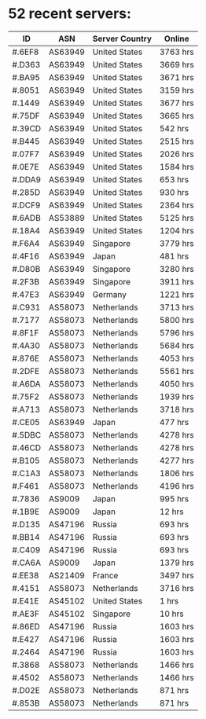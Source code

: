 # 52 recent servers:

| ID | ASN | Server Country | Online |
| ------ | ------ | ------ | ------ |
| #.6EF8 | AS63949 | United States | 3763 hrs |
| #.D363 | AS63949 | United States | 3669 hrs |
| #.BA95 | AS63949 | United States | 3671 hrs |
| #.8051 | AS63949 | United States | 3159 hrs |
| #.1449 | AS63949 | United States | 3677 hrs |
| #.75DF | AS63949 | United States | 3665 hrs |
| #.39CD | AS63949 | United States | 542 hrs |
| #.B445 | AS63949 | United States | 2515 hrs |
| #.07F7 | AS63949 | United States | 2026 hrs |
| #.0E7E | AS63949 | United States | 1584 hrs |
| #.DDA9 | AS63949 | United States | 653 hrs |
| #.285D | AS63949 | United States | 930 hrs |
| #.DCF9 | AS63949 | United States | 2364 hrs |
| #.6ADB | AS53889 | United States | 5125 hrs |
| #.18A4 | AS63949 | United States | 1204 hrs |
| #.F6A4 | AS63949 | Singapore | 3779 hrs |
| #.4F16 | AS63949 | Japan | 481 hrs |
| #.D80B | AS63949 | Singapore | 3280 hrs |
| #.2F3B | AS63949 | Singapore | 3911 hrs |
| #.47E3 | AS63949 | Germany | 1221 hrs |
| #.C931 | AS58073 | Netherlands | 3713 hrs |
| #.7177 | AS58073 | Netherlands | 5800 hrs |
| #.8F1F | AS58073 | Netherlands | 5796 hrs |
| #.4A30 | AS58073 | Netherlands | 5684 hrs |
| #.876E | AS58073 | Netherlands | 4053 hrs |
| #.2DFE | AS58073 | Netherlands | 5561 hrs |
| #.A6DA | AS58073 | Netherlands | 4050 hrs |
| #.75F2 | AS58073 | Netherlands | 1939 hrs |
| #.A713 | AS58073 | Netherlands | 3718 hrs |
| #.CE05 | AS63949 | Japan | 477 hrs |
| #.5DBC | AS58073 | Netherlands | 4278 hrs |
| #.46CD | AS58073 | Netherlands | 4278 hrs |
| #.B105 | AS58073 | Netherlands | 4277 hrs |
| #.C1A3 | AS58073 | Netherlands | 1806 hrs |
| #.F461 | AS58073 | Netherlands | 4196 hrs |
| #.7836 | AS9009 | Japan | 995 hrs |
| #.1B9E | AS9009 | Japan | 12 hrs |
| #.D135 | AS47196 | Russia | 693 hrs |
| #.BB14 | AS47196 | Russia | 693 hrs |
| #.C409 | AS47196 | Russia | 693 hrs |
| #.CA6A | AS9009 | Japan | 1379 hrs |
| #.EE38 | AS21409 | France | 3497 hrs |
| #.4151 | AS58073 | Netherlands | 3716 hrs |
| #.E41E | AS45102 | United States | 1 hrs |
| #.AE3F | AS45102 | Singapore | 10 hrs |
| #.86ED | AS47196 | Russia | 1603 hrs |
| #.E427 | AS47196 | Russia | 1603 hrs |
| #.2464 | AS47196 | Russia | 1603 hrs |
| #.3868 | AS58073 | Netherlands | 1466 hrs |
| #.4502 | AS58073 | Netherlands | 1466 hrs |
| #.D02E | AS58073 | Netherlands | 871 hrs |
| #.853B | AS58073 | Netherlands | 871 hrs |

